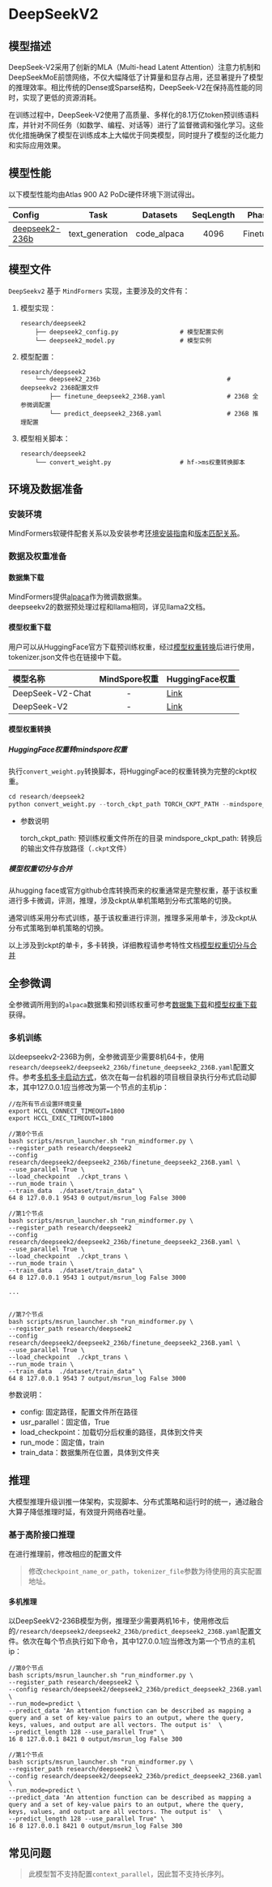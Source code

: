 # DeepSeekV2

## 模型描述

DeepSeek-V2采用了创新的MLA（Multi-head Latent Attention）注意力机制和DeepSeekMoE前馈网络，不仅大幅降低了计算量和显存占用，还显著提升了模型的推理效率。相比传统的Dense或Sparse结构，DeepSeek-V2在保持高性能的同时，实现了更低的资源消耗。

在训练过程中，DeepSeek-V2使用了高质量、多样化的8.1万亿token预训练语料库，并针对不同任务（如数学、编程、对话等）进行了监督微调和强化学习。这些优化措施确保了模型在训练成本上大幅优于同类模型，同时提升了模型的泛化能力和实际应用效果。

## 模型性能

以下模型性能均由Atlas 900 A2 PoDc硬件环境下测试得出。

| Config                                           |      Task       |  Datasets   | SeqLength |  Phase   |  Performance  |
|:-------------------------------------------------|:---------------:|:-----------:|:---------:|:--------:|:-------------:|
| [deepseek2-236b](./finetune_deepseek2_236B.yaml) | text_generation | code_alpaca |   4096    | Finetune | 36 tokens/s/p |

## 模型文件

`DeepSeekv2` 基于 `MindFormers` 实现，主要涉及的文件有：

1. 模型实现：

    ```text
    research/deepseek2
        ├── deepseek2_config.py                 # 模型配置实例
        └── deepseek2_model.py                  # 模型实例
    ```

2. 模型配置：

    ```text
    research/deepseek2
        └── deepseek2_236b                                   # deepseekv2 236B配置文件
            ├── finetune_deepseek2_236B.yaml                 # 236B 全参微调配置
            └── predict_deepseek2_236B.yaml                  # 236B 推理配置
    ```

3. 模型相关脚本：

    ```text
    research/deepseek2
        └── convert_weight.py                   # hf->ms权重转换脚本
    ```

## 环境及数据准备

### 安装环境

MindFormers软硬件配套关系以及安装参考[环境安装指南](../../README.md#二mindformers安装)和[版本匹配关系](../../README.md#三版本匹配关系)。

### 数据及权重准备

#### 数据集下载

MindFormers提供[alpaca](https://github.com/tatsu-lab/stanford_alpaca/blob/main/alpaca_data.json)作为微调数据集。  
deepseekv2的数据预处理过程和llama相同，详见llama2文档。

#### 模型权重下载

用户可以从HuggingFace官方下载预训练权重，经过[模型权重转换](#模型权重转换)后进行使用，tokenizer.json文件也在链接中下载。

| 模型名称                        |                             MindSpore权重                             | HuggingFace权重 |
| :------------------------------ | :----------------------------------------------------------: | ---- |
| DeepSeek-V2-Chat | - | [Link](https://huggingface.co/deepseek-ai/DeepSeek-V2-Chat) |
| DeepSeek-V2     | -  | [Link](https://huggingface.co/deepseek-ai/DeepSeek-V2/tree/main) |

#### 模型权重转换

##### HuggingFace权重转mindspore权重

执行`convert_weight.py`转换脚本，将HuggingFace的权重转换为完整的ckpt权重。

```python
cd research/deepseek2
python convert_weight.py --torch_ckpt_path TORCH_CKPT_PATH --mindspore_ckpt_path MS_CKPT_NAME
```

- 参数说明

  torch_ckpt_path: 预训练权重文件所在的目录
  mindspore_ckpt_path: 转换后的输出文件存放路径（`.ckpt`文件）

##### 模型权重切分与合并

从hugging face或官方github仓库转换而来的权重通常是完整权重，基于该权重进行多卡微调，评测，推理，涉及ckpt从单机策略到分布式策略的切换。

通常训练采用分布式训练，基于该权重进行评测，推理多采用单卡，涉及ckpt从分布式策略到单机策略的切换。

以上涉及到ckpt的单卡，多卡转换，详细教程请参考特性文档[模型权重切分与合并](../../docs/feature_cards/Transform_Ckpt.md)

## 全参微调

全参微调所用到的`alpaca`数据集和预训练权重可参考[数据集下载](#数据集下载)和[模型权重下载](#模型权重下载)获得。

### 多机训练

以deepseekv2-236B为例，全参微调至少需要8机64卡，使用`research/deepseek2/deepseek2_236b/finetune_deepseek2_236B.yaml`配置文件。参考[多机多卡启动方式](../../README.md#多机多卡)，依次在每一台机器的项目根目录执行分布式启动脚本，其中127.0.0.1应当修改为第一个节点的主机ip：

```shell
//在所有节点设置环境变量
export HCCL_CONNECT_TIMEOUT=1800
export HCCL_EXEC_TIMEOUT=1800

//第0个节点
bash scripts/msrun_launcher.sh "run_mindformer.py \
--register_path research/deepseek2
--config research/deepseek2/deepseek2_236b/finetune_deepseek2_236B.yaml \
--use_parallel True \
--load_checkpoint  ./ckpt_trans \
--run_mode train \
--train_data  ./dataset/train_data" \
64 8 127.0.0.1 9543 0 output/msrun_log False 3000

//第1个节点
bash scripts/msrun_launcher.sh "run_mindformer.py \
--register_path research/deepseek2
--config research/deepseek2/deepseek2_236b/finetune_deepseek2_236B.yaml \
--use_parallel True \
--load_checkpoint  ./ckpt_trans \
--run_mode train \
--train_data  ./dataset/train_data" \
64 8 127.0.0.1 9543 1 output/msrun_log False 3000

...


//第7个节点
bash scripts/msrun_launcher.sh "run_mindformer.py \
--register_path research/deepseek2
--config research/deepseek2/deepseek2_236b/finetune_deepseek2_236B.yaml \
--use_parallel True \
--load_checkpoint  ./ckpt_trans \
--run_mode train \
--train_data  ./dataset/train_data" \
64 8 127.0.0.1 9543 7 output/msrun_log False 3000
```

参数说明：

- config: 固定路径，配置文件所在路径
- usr_parallel：固定值，True
- load_checkpoint：加载切分后权重的路径，具体到文件夹
- run_mode：固定值，train
- train_data：数据集所在位置，具体到文件夹

## 推理

大模型推理升级训推一体架构，实现脚本、分布式策略和运行时的统一，通过融合大算子降低推理时延，有效提升网络吞吐量。

### 基于高阶接口推理

在进行推理前，修改相应的配置文件  
> 修改`checkpoint_name_or_path`，`tokenizer_file`参数为待使用的真实配置地址。  

#### 多机推理

以DeepSeekV2-236B模型为例，推理至少需要两机16卡，使用修改后的`/research/deepseek2/deepseek2_236b/predict_deepseek2_236B.yaml`配置文件。依次在每个节点执行如下命令，其中127.0.0.1应当修改为第一个节点的主机ip：

  ```shell
  //第0个节点
  bash scripts/msrun_launcher.sh "run_mindformer.py \
  --register_path research/deepseek2 \
  --config research/deepseek2/deepseek2_236b/predict_deepseek2_236B.yaml \
  --run_mode=predict \
  --predict_data 'An attention function can be described as mapping a query and a set of key-value pairs to an output, where the query, keys, values, and output are all vectors. The output is'  \
  --predict_length 128 --use_parallel True" \
  16 8 127.0.0.1 8421 0 output/msrun_log False 300

  //第1个节点
  bash scripts/msrun_launcher.sh "run_mindformer.py \
  --register_path research/deepseek2 \
  --config research/deepseek2/deepseek2_236b/predict_deepseek2_236B.yaml \
  --run_mode=predict \
  --predict_data 'An attention function can be described as mapping a query and a set of key-value pairs to an output, where the query, keys, values, and output are all vectors. The output is'  \
  --predict_length 128 --use_parallel True" \
  16 8 127.0.0.1 8421 0 output/msrun_log False 300
  ```

## 常见问题

> 此模型暂不支持配置`context_parallel`，因此暂不支持长序列。
